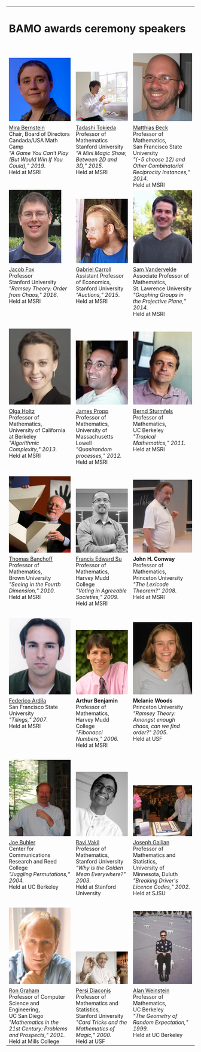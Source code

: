 <table width="650" border="0">
<tr><td colspan="3">
<h1>BAMO awards ceremony speakers</h1>
</td></tr>
<tr> <td colspan="3" height="20px"> </td> </tr>
 <tr valign="bottom">
 <td><img src="/archives/speakerImages/MiraBernstein.jpg" border="0"> </td>
<td><img src="/archives/speakerImages/TadashiTokieda_BAMO2018.jpg" border="0"> </td>
<td><img src="/archives/speakerImages/MatthiasBeck_BAMO2017.jpg" border="0"> </td>
</tr>
<tr valign="top">
<td><a href="https://www.linkedin.com/in/mira-bernstein-1550a1137/">Mira Bernstein</a><br>
Chair, Board of Directors<br>
Candada/USA Math Camp<br>
<em> "A Game You Can't Play (But Would Win If You Could)," 2019.</em><br>Held at MSRI</td>
<td><a href="http://web.stanford.edu/~gdc/">Tadashi Tokieda</a><br>
Professor of Mathematics <br>
Stanford University<br>
<em>"A Mini Magic Show, Between 2D and 3D," 2015.</em><br>
Held at MSRI</td>
<td><a href="http://myslu.stlawu.edu/~svanderv/">Matthias Beck</a><br>
Professor of Mathematics,<br>
San Francisco State University<br>
<em>"(-5 choose 12) and Other Combinatorial Reciprocity Instances," 2014.</em><br>
Held at MSRI</td>
</tr>
<tr valign="bottom">
<td><img src="/archives/speakerImages/JacobFox_BAMO2016.jpg" border="0"></td>
<td><img src="/archives/speakerImages/GabrielCarroll_BAMO2015.jpg" border="0"> </td>
<td><img src="/archives/speakerImages/Sam_Vandervelde_Small.jpg" border="0"> </td>
</tr>
<tr valign="top">
<td><a href="http://math.mit.edu/~fox/">Jacob Fox</a><br>
Professor<br>
Stanford University<br>
<em> "Ramsey Theory:  Order from Chaos," 2016.</em><br>Held at MSRI</td>
<td><a href="http://web.stanford.edu/~gdc/">Gabriel Carroll</a><br>
Assistant Professor of Economics,<br>
Stanford University<br>
<em>"Auctions," 2015.</em><br>
Held at MSRI</td>
<td><a href="http://myslu.stlawu.edu/~svanderv/">Sam Vandervelde</a><br>
Associate Professor of Mathematics,<br>
St. Lawrence University<br>
<em>"Graphing Groups in the Projective Plane," 2014.</em><br>
Held at MSRI</td>
</tr>
<tr> <td colspan="3" height="20px"> </td> </tr>
<tr valign="bottom">
<td><img src="/archives/speakerImages/OlgaHoltz_BAMO2013.jpg" border="0"></td>
<td><img src="/archives/speakerImages/JamesPropp_BAMO2012.jpg" border="0"> </td>
<td><img src="/archives/speakerImages/BerndSturmfels_BAMO2011.jpg" border="0"> </td>
</tr>
<tr valign="top">
<td><a href="http://www.cs.berkeley.edu/~oholtz/">Olga Holtz</a><br>
Professor of Mathematics,<br>
University of California at Berkeley<br>
<em>"Algorithmic Complexity," 2013.</em><br>
Held at MSRI
</td>
<td>
<a href="http://faculty.uml.edu/jpropp/">James Propp</a><br>
Professor of Mathematics,<br>
University of Massachusetts Lowell<br>
<em>"Quasirandom processes," 2012.</em><br>
Held at MSRI
</td>
<td>
<a href="http://math.berkeley.edu/~bernd/">Bernd Sturmfels</a><br>
Professor of Mathematics,<br>
UC Berkeley<br>
<em>"Tropical Mathematics," 2011.</em><br>
Held at MSRI</td>
</tr>
<tr> <td colspan="3" height="20px"> </td> </tr>
<tr valign="bottom">
<td><img src="/archives/speakerImages/banchoff2_small.jpg" border="0"> </td>
<td><img src="/archives/speakerImages/francis_su_photo_small.jpg" border="0"> </td>
<td><img src="/archives/speakerImages/bamo08_conway_2_small.jpg" border="0"> </td>
</tr>
<tr valign="top">
<td>
<a href="http://www.math.brown.edu/~banchoff/">Thomas Banchoff</a><br>
Professor of Mathematics,<br>
Brown University<br>
<em>"Seeing in the Fourth Dimension," 2010.</em><br>
Held at MSRI
</td>
<td>
<a href="http://www.math.hmc.edu/~su/">Francis Edward Su</a><br>
Professor of Mathematics,<br>
Harvey Mudd College<br>
<em>"Voting in Agreeable Societies," 2009.</em><br>
Held at MSRI</td>
<td>
<b>John H. Conway</b><br>
Professor of Mathematics,<br>
Princeton University<br>
<em>"The Lexicode Theorem?" 2008.</em><br>
Held at MSRI
</td>
</tr>
<tr> <td colspan="3" height="20px"> </td> </tr>
<tr valign="bottom">
<td><img src="/archives/speakerImages/FArdila_small.jpg" border="0"> </td>
<td><img src="/archives/speakerImages/ArthurBenjamin_BAMO_small.jpg" border="0"> </td>
<td><img src="/archives/speakerImages/Melanie_Woods_BAMO_small.jpg" border="0"></td>
</tr>
<tr valign="top">
<td>
<a href="http://math.sfsu.edu/federico/">Federico Ardila</a><br>
San Francisco State University<br>
<em>"Tilings," 2007.</em><br>
Held at MSRI
</td>
<td>
<b>Arthur Benjamin</b><br>
Professor of Mathematics,<br>
Harvey Mudd College<br>
<em>"Fibonacci Numbers," 2006.</em><br>
Held at MSRI</td>
<td>
<b>Melanie Woods</b><br/>
Princeton University<br>
<em>"Ramsey Theory: Amongst enough chaos, can we find order?" 2005.</em><br>
Held at USF
</td>
</tr>
<tr> <td colspan="3" height="20px"> </td> </tr>
<tr valign="bottom">
<td><img src="/archives/speakerImages/Joe_Buhler_BAMO_small.jpg" border="0"> </td>
<td><img src="/archives/speakerImages/Ravi_Vakil_BAMO_small.jpg" border="0"> </td>
<td><img src="/archives/speakerImages/Joe_Gallian_BAMO_small.jpg" border="0"> </td>
</tr>
<tr valign="top">
<td>
<a href="http://www.reed.edu/%7Ejpb/">Joe Buhler</a><br>
Center for Communications<br>
Research and Reed College<br>
<em>"Juggling Permutations," 2004.</em><br>
Held at UC Berkeley
</td>
<td>
<a href="http://math.stanford.edu/%7Evakil/">Ravi Vakil</a><br>
Professor of Mathematics,<br>
Stanford University<br>
<em>"Why is the Golden Mean Everywhere?" 2003.</em><br>
Held at Stanford University
</td>
<td>
<a href="http://www.d.umn.edu/%7Ejgallian/">Joseph Gallian</a><br>
Professor of Mathematics and Statistics,<br>
University of Minnesota, Duluth<br>
<em>"Breaking Driver's Licence Codes," 2002.</em><br>
Held at SJSU
</td>
</tr>
<tr> <td colspan="3" height="20px"> </td> </tr>
<tr valign="bottom">
<td> <img src="/archives/speakerImages/Ron_Graham_BAMO_small.jpg" border="0"></td>
<td> <img src="/archives/speakerImages/Persi_Diaconis_BAMO_small.jpg" border="0"></td>
<td> <img src="/archives/speakerImages/Alan_Weinstein_BAMO_small.jpg" border="0"> </td>
</tr>
<tr valign="top">
<td>
<a href="http://charlotte.ucsd.edu/users/rgraham/">Ron Graham </a><br>
Professor of Computer Science and Engineering,<br>
UC San Diego<br>
<em>"Mathematics in the 21st Century: Problems and Prospects," 2001.</em><br>
Held at Mills College
</td>
<td>
<a href="http://www-stat.stanford.edu/~cgates/PERSI/">Persi Diaconis</a><br/>
Professor of Mathematics and Statistics,<br>
Stanford University<br>
<em>"Card Tricks and the Mathematics of Magic," 2000.</em><br>
Held at USF
</td>
<td>
<a href="http://math.berkeley.edu/%7Ealanw/">Alan Weinstein</a><br>
Professor of Mathematics,<br>
UC Berkeley<br>
<em>"The Geometry of Random Expectation," 1999.</em><br>
 Held at UC Berkeley
</td>
</tr>
</table>
</div>
</div></td></tr></table>
